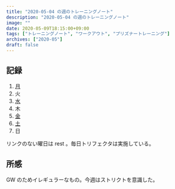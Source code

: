 ```yaml
---
title: "2020-05-04 の週のトレーニングノート"
description: "2020-05-04 の週のトレーニングノート"
image: ""
date: 2020-05-09T18:15:00+09:00
tags: ["トレーニングノート", "ワークアウト", "プリズナートレーニング"]
archives: ["2020-05"]
draft: false
---
```

## 記録

1. [月](https://scrapbox.io/tbsmcd-memo/2020-05-04)
1. 火
1. [水](https://scrapbox.io/tbsmcd-memo/2020-05-06)
1. 木
1. [金](https://scrapbox.io/tbsmcd-memo/2020-05-08)
1. [土](https://scrapbox.io/tbsmcd-memo/2020-05-09)
1. 日

リンクのない曜日は rest 。毎日トリフェクタは実施している。

## 所感

GW のためイレギュラーなもの。今週はストリクトを意識した。
